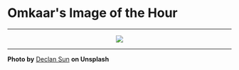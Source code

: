 # Omkaar's Image of the Hour

---

<div align="center">

<a href="https://unsplash.com/photos/architectural-interior-featuring-white-stairs-and-railings-rwKph7QipOk">
  <img src="https://images.unsplash.com/photo-1751885276951-54fa35ebe971?crop=entropy&cs=tinysrgb&fit=max&fm=jpg&ixid=M3w3NjA2Nzh8MHwxfHJhbmRvbXx8fHx8fHx8fDE3NTIzNTQwMDB8&ixlib=rb-4.1.0&q=80&w=1080" style="max-width:100%; height:auto;">
</a>



</div>

---

**Photo by** [Declan Sun](https://unsplash.com/@declansun) **on Unsplash**

